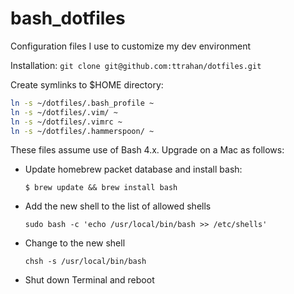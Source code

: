 # bash_dotfiles

Configuration files I use to customize my dev environment

Installation:
`git clone git@github.com:ttrahan/dotfiles.git`

Create symlinks to $HOME directory:
```bash
ln -s ~/dotfiles/.bash_profile ~
ln -s ~/dotfiles/.vim/ ~
ln -s ~/dotfiles/.vimrc ~
ln -s ~/dotfiles/.hammerspoon/ ~
```

These files assume use of Bash 4.x. Upgrade on a Mac as follows:
  * Update homebrew packet database and install bash:
    ```
    $ brew update && brew install bash
    ```
  * Add the new shell to the list of allowed shells
    ```
    sudo bash -c 'echo /usr/local/bin/bash >> /etc/shells'
    ```
  * Change to the new shell
    ```
    chsh -s /usr/local/bin/bash
    ```
  * Shut down Terminal and reboot
